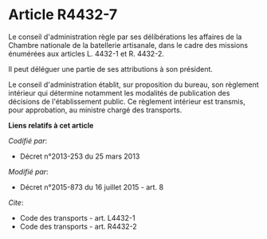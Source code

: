 # Article R4432-7

Le conseil d'administration règle par ses délibérations les affaires de la Chambre nationale de la batellerie artisanale,
dans le cadre des missions énumérées aux articles L. 4432-1 et R. 4432-2. 

Il peut déléguer une partie de ses attributions à son président. 

Le conseil d'administration établit, sur proposition du bureau, son règlement intérieur qui détermine notamment les modalités
de publication des décisions de l'établissement public. Ce règlement intérieur est transmis, pour approbation, au ministre
chargé des transports.

**Liens relatifs à cet article**

_Codifié par_:

  - Décret n°2013-253 du 25 mars 2013

_Modifié par_:

  - Décret n°2015-873 du 16 juillet 2015 - art. 8

_Cite_:

  - Code des transports - art. L4432-1
  - Code des transports - art. R4432-2
